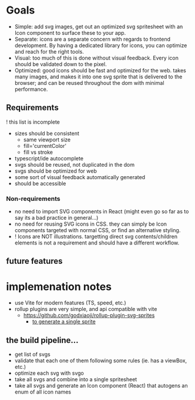 # Goals

- Simple: add svg images, get out an optimized svg spritesheet with an Icon component to surface these to your app.
- Separate: icons are a separate concern with regards to frontend development. By having a dedicated library for icons, you can optimize and reach for the right tools.
- Visual: too much of this is done without visual feedback. Every icon should be validated down to the pixel.
- Optimized: good icons should be fast and optimized for the web. takes many images, and makes it into one svg sprite that is delivered to the browser; and can be reused throughout the dom with minimal performance.

## Requirements

! this list is incomplete

- sizes should be consistent
  - same viewport size
  - fill='currentColor'
  - fill vs stroke
- typescript/ide autocomplete
- svgs should be reused, not duplicated in the dom
- svgs should be optimized for web
- some sort of visual feedback automatically generated
- should be accessible

### Non-requirements

- no need to import SVG components in React (might even go so far as to say its a bad practice in general...)
- no need for reusing SVG icons in CSS. they can simply be Icon components targeted with normal CSS, or find an alternative styling.
- ! Icons are NOT illustrations. targetting direct svg contents/children elements is not a requirement and should have a different workflow.

## future features

# implemenation notes

- use Vite for modern features (TS, speed, etc.)
- rollup plugins are very simple, and api compatible with vite
  - https://github.com/godxiaoji/rollup-plugin-svg-sprites 
    - [to generate a single sprite](https://github.com/godxiaoji/rollup-plugin-svg-sprites#a-large-number-of-svgs)

## the build pipeline...
- get list of svgs
- validate that each one of them following some rules (ie. has a viewBox, etc.)
- optimize each svg with svgo
- take all svgs and combine into a single spritesheet
- take all svgs and generate an Icon component (React) that autogens an enum of all icon names
